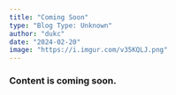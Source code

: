 ```yaml
---
title: "Coming Soon"
type: "Blog Type: Unknown"
author: "dukc"
date: "2024-02-20"
image: "https://i.imgur.com/v35KQLJ.png"
---
```


### Content is coming soon.
